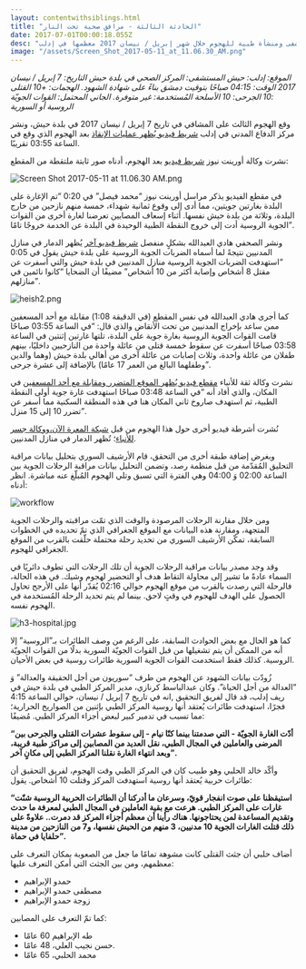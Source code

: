 ```yaml
---
layout: contentwithsiblings.html
title: "الحادثة الثالثة - مرافق صحية تحت النار"
date: 2017-07-01T00:00:18.055Z
desc: "تقرير مُفصّل عن استهداف 25 مستشفى ومنشأة طبية للهجوم خلال شهر إبريل / نيسان 2017 معظمها في إدلب"
image: "/assets/Screen_Shot_2017-05-11_at_11.06.30_AM.png"
---
```


_الموقع: إدلب: حيش_
_المستشفى: المركز الصحي في بلدة حيش_
_التاريخ:  7 إبريل / نيسان 2017_
_الوقت: 04:15 صباحًا بتوقيت دمشق بناءً على شهادة الشهود._
_الهجمات: +10_
_القتلى :10_
_الجرحى: 10_
_الأسلحة المُستخدمة: غير متوفرة._
_الجاني المحتمل: القوات الجويّة الروسية أو السورية_

وقع الهجوم الثالث على المشافي في تاريخ 7 إبريل / نيسان 2017 في بلدة حيش، ونشر مركز الدفاع المدني في إدلب [شريط فيديو يُظهر عمليات الإنقاذ](https://www.youtube.com/watch?v=pAkmte0DnAc) بعد الهجوم الذي وقع في الساعة 03:55 تقريبًا.

نشرت وكالة أورينت نيوز [شريط فيديو](https://www.youtube.com/watch?v=fSTjk6ERLb0) بعد الهجوم، أدناه صور ثابتة ملتقطة من المقطع:

![Screen Shot 2017-05-11 at 11.06.30 AM.png](https://lh6.googleusercontent.com/5KKLwlbWFxqWxHgHfq40BP9bxYRpNdMzeaeMZ8-JeXk18BiyrJ2oZ-3t9DduDvpRLtRZjy5HANterMRMLBxe99W_egwii0rK_-ehmm5f2GvxnAcyzUFwrY-PwvE22KXRRXwZ6QR1)

في مقطع الفيديو يذكر مراسل أورينت نيوز “محمد فيصل” في 0:20 “تم الإغارة على البلدة بغارتين جويتين، مما أدى إلى وقوع ثمانية شهداء، خمسة منهم نازحين من خارج البلدة، وثلاثة من بلدة حيش نفسها. أثناء إسعاف المصابين تعرضنا لغارة أخرى من القوات الجوية الروسية أدت إلى خروج النقطة الطبية الوحيدة في البلدة عن الخدمة خروجًا تامًا”.

ونشر الصحفي هادي العبدالله بشكلٍ منفصل [شريط فيديو آخر](https://www.youtube.com/watch?v=8q552FQXLNc) يُظهر الدمار في منازل المدنيين نتيجةً لما أسماه الضربات الجوية الروسية على بلدة حيش يقول في 0:05 “استهدفت الضربات الجوية الروسية منازل المدنيين في بلدة حيش والتي أسفرت عن مقتل 8 أشخاص وإصابة أكثر من 10 أشخاص” مضيفًا أن الضحايا “كانوا نائمين في منازلهم”.

![heish2.png](https://lh6.googleusercontent.com/N8WxQMDzVoN1gNUnxQUZaKWKfBITVJpNbE6Vt_XhVFJEnAZ67BKMREjKMBWQKp5VueG4SrbktM92taagdvtaBfNUpzj_SnY4lP_WsolbJ2tVKox515QbWSu25ThfQflpyxwxwIZ9)

كما أجرى هادي العبدالله في نفس المقطع (في الدقيقة 1:08) مقابلة مع أحد المسعفين ممن ساعد بإخراج المدنيين من تحت الأنقاض والذي قال: “في الساعة 03:55 صباحًا قامت القوات الجوية الروسية بغارة جوية على البلدة، تلتها غارتين إثنتين في الساعة 03:58 صباحًا أسفرت عن سقوط خمسة قتلى من عائلة واحدة من النازحيين داخليًا، بينهم طفلان من عائلة واحدة، وثلاث إصابات من عائلة آخرى من أهالي بلدة حيش (وهما والدين وطفلهما البالغ من العمر 17 عامًا) بالإضافة إلى عشرة جرحى”.

نشرت وكالة ثقة للأنباء [مقطع فيديو يُظهر الموقع المتضرر ومقابلة مع أحد المسعفين](https://www.youtube.com/watch?v=Vag_LHW_jMQ) في المكان، والذي أفاد أنه “في الساعة 03:48 صباحًا استهدفت غارة جوية أولى النقطة الطبية، ثم استهدف صاروخ ثاني المكان هنا في هذه المنطقة السكنية مما أسفر عن تضرر 10 إلى 15 منزل”.

نُشرت أشرطة فيديو أخرى حول هذا الهجوم من قبل [شبكة المعرة الآن،](https://www.youtube.com/watch?v=tfMj49qh62k)[ووكالة جسر للأنباء](https://www.youtube.com/watch?v=UvTob2rVDDA)؛  تُظهر الدمار في منازل المدنيين.

وبغرض إضافة طبقة أخرى من التحقق، قام الأرشيف السوري بتحليل بيانات مراقبة التحليق المُقدّمة من قبل منظمة رصد، وتضمن التحليل بيانات مراقبة الرحلات الجوية بين الساعة 02:00 وَ 04:00 وهي الفترة التي تسبق وتلي الهجوم المُبلّغ عنه مباشرة. انظر أدناه:

![workflow](https://syrianarchive.org/media/images/7_april_2017_with_arrows.width-800.png)

ومن خلال مقارنة الرحلات المرصودة والوقت الذي تمّت مراقبته والرحلات الجوية المتجهة، ومقارنة هذه البيانات مع الموقع الجغرافي الذي تمّ تحديده في الخطوات السابقة، تمكّن الأرشيف السوري من تحديد رحلة محتملة حلّقت بالقرب من الموقع الجغرافي للهجوم.

وقد وجد مصدر بيانات مراقبة الرحلات الجوية أن تلك الرحلات التي تطوف دائريًا في السماء عادةً ما تشير إلى محاولة التقاط هدف أو التحضير لهجوم وشيك. في هذه الحالة، فالرحلة التي رصدت بالقرب من موقع الهجوم حوالي 02:16 يُقدّر أنها على الأرجح تحاول الحصول على الهدف للهجوم في وقتٍ لاحق. بينما لم يتم تحديد الرحلة المُستخدمة في الهجوم نفسه.

![h3-hospital.jpg](https://lh4.googleusercontent.com/KEOm6UMjt7YHJFK33xjl0se0sRhFe9YREiekWhKtD2_lJCfdf2LjwVqXSVGUMBAohshDCQPLijOR4GKYYZo7-gAGjqXQBTepLkwR6RKijICFY_54Q4vocTTDDqQwoAOygyYUUI-n)

كما هو الحال مع بعض الحوادث السابقة، على الرغم من وصف الطائرات بـ”الروسية” إلا أنه من الممكن أن يتم تشغيلها من قبل القوات الجويّة السورية بدلًا من القوات الجويّة الروسية. كذلك فقط استخدمت القوات الجوية السورية طائرات روسية في بعض الأحيان.

زُودّت بيانات الشهود عن الهجوم من طرف “سوريون من أجل الحقيقة والعدالة” وَ “العدالة من أجل الحياة”. وكان عبدالباسط كرنازي، مدير المركز الطبي في بلدة حيش في ريف إدلب، قد قال لفريق التحقيق ,انه في تاريخ 7 إبريل / نيسان، حوالي الساعة 4:15 فجرًا، استهدفت طائرات يُعتقد أنها روسية المركز الطبي بإثنين من الصواريخ الحرارية؛ مما تسبب في تدمير كبير لبعض أجزاء المركز الطبي. مُضيفًا:

**“أدّت الغارة الجويّة - التي صدمتنا بينما كنّا نيام - إلى سقوط عشرات القتلى والجرحى بين المرضى والعاملين في المجال الطبي، نقل العديد من المصابين إلى مراكز طبية قريبة، وبعد انتهاء الغارة نقلنا المركز الطبي إلى مكانٍ آخر”.**

وأكّد خالد الحلبي وهو طبيب كان في المركز الطبي وقت الهجوم، لفريق التحقيق أن طائرات حربية يُعتقد أنها روسية استهدفت المركز وقتلت 10 أشخاص. يقول:

**“استيقظنا على صوت انفجار قويّ، وسرعان ما أدركنا أن الطائرات الحربية الروسية شنّت غارات على المركز الطبي. هرعت مع بقية العاملين في المجال الطبي لمعرفة ما حدث وتقديم المساعدة لمن يحتاجونها. هناك رأينا أن معظم أجزاء المركز قد دمرت.. علاوةً على ذلك قتلت الغارات الجوية 10 مدنيين، 3 منهم من الحيش نفسها، و7 من النازحين من مدينة حلفايا في حماة”.**

أضاف حلبي أن جثث القتلى كانت مشوهة تمامًا ما جعل من الصعوبة بمكان التعرف على معظمهم، ومن بين الجثث التي أمكن التعرف عليها:

*   حمدو الإبراهيم
*   مصطفى حمدو الإبراهيم
*   زوجة حمدو الإبراهيم

كما تمّ التعرف على المصابين:

*   طه الإبراهيم 60 عامًا
*   حسن نجيب العلي، 48 عامًا.
*   محمد الحلبي، 65 عامًا
